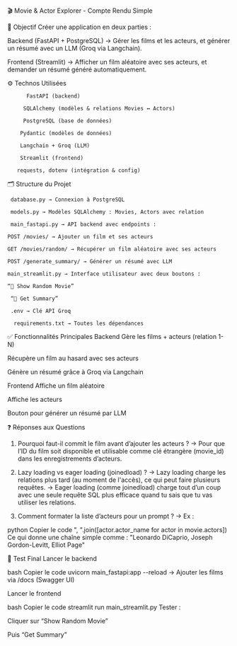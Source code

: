 🎬 Movie & Actor Explorer - Compte Rendu Simple

🧠 Objectif
Créer une application en deux parties :

Backend (FastAPI + PostgreSQL)
→ Gérer les films et les acteurs, et générer un résumé avec un LLM (Groq via Langchain).

Frontend (Streamlit)
→ Afficher un film aléatoire avec ses acteurs, et demander un résumé généré automatiquement.

⚙️ Technos Utilisées

          FastAPI (backend)

         SQLAlchemy (modèles & relations Movies ↔ Actors)

         PostgreSQL (base de données)

        Pydantic (modèles de données)

        Langchain + Groq (LLM)

        Streamlit (frontend)

       requests, dotenv (intégration & config)

🗂️ Structure du Projet

     database.py → Connexion à PostgreSQL

     models.py → Modèles SQLAlchemy : Movies, Actors avec relation

     main_fastapi.py → API backend avec endpoints :

    POST /movies/ → Ajouter un film et ses acteurs

    GET /movies/random/ → Récupérer un film aléatoire avec ses acteurs

    POST /generate_summary/ → Générer un résumé avec LLM

    main_streamlit.py → Interface utilisateur avec deux boutons :

    “🎲 Show Random Movie”

     “🧠 Get Summary”

     .env → Clé API Groq

      requirements.txt → Toutes les dépendances

✅ Fonctionnalités Principales
Backend
Gère les films + acteurs (relation 1-N)

Récupère un film au hasard avec ses acteurs

Génère un résumé grâce à Groq via Langchain

Frontend
Affiche un film aléatoire

Affiche les acteurs

Bouton pour générer un résumé par LLM

❓ Réponses aux Questions
1. Pourquoi faut-il commit le film avant d’ajouter les acteurs ?
→ Pour que l’ID du film soit disponible et utilisable comme clé étrangère (movie_id) dans les enregistrements d’acteurs.

2. Lazy loading vs eager loading (joinedload) ?
→ Lazy loading charge les relations plus tard (au moment de l'accès), ce qui peut faire plusieurs requêtes.
→ Eager loading (comme joinedload) charge tout d’un coup avec une seule requête SQL plus efficace quand tu sais que tu vas utiliser les relations.

3. Comment formater la liste d’acteurs pour un prompt ?
→ Ex :

python
Copier le code
", ".join([actor.actor_name for actor in movie.actors])
Ce qui donne une chaîne simple comme :
"Leonardo DiCaprio, Joseph Gordon-Levitt, Elliot Page"

🚀 Test Final
Lancer le backend

bash
Copier le code
uvicorn main_fastapi:app --reload
→ Ajouter les films via /docs (Swagger UI)

Lancer le frontend

bash
Copier le code
streamlit run main_streamlit.py
Tester :

Cliquer sur “Show Random Movie”

Puis “Get Summary”

